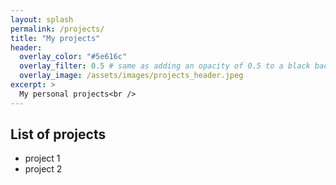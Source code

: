```yaml
---
layout: splash
permalink: /projects/
title: "My projects"
header:
  overlay_color: "#5e616c"
  overlay_filter: 0.5 # same as adding an opacity of 0.5 to a black background
  overlay_image: /assets/images/projects_header.jpeg
excerpt: >
  My personal projects<br />
---
```




## List of projects
- project 1
- project 2
